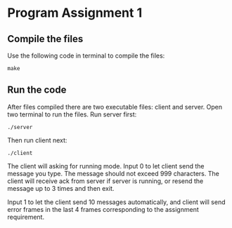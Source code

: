 # Program Assignment 1

## Compile the files
Use the following code in terminal to compile the files:

	make

## Run the code
After files compiled there are two executable files: client and server.
Open two terminal to run the files. Run server first:

	./server

Then run client next:

	./client

The client will asking for running mode. Input 0 to let client send the message you type. The message should not exceed 999 characters. The client will receive ack from server if server is running, or resend the message up to 3 times and then exit.

Input 1 to let the client send 10 messages automatically, and client will send error frames in the last 4 frames corresponding to the assignment requirement. 
